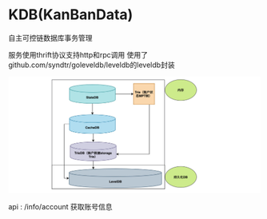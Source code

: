 # KDB(KanBanData)
自主可控链数据库事务管理

服务使用thrift协议支持http和rpc调用
使用了github.com/syndtr/goleveldb/leveldb的leveldb封装

![Alt text](./image/数据库架构.jpeg)


api : /info/account 获取账号信息

